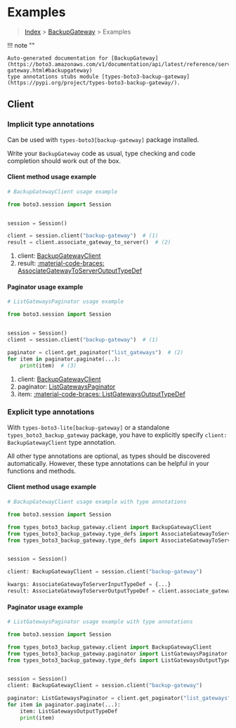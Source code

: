 # Examples

> [Index](../README.md) > [BackupGateway](./README.md) > Examples

!!! note ""

    Auto-generated documentation for [BackupGateway](https://boto3.amazonaws.com/v1/documentation/api/latest/reference/services/backup-gateway.html#backupgateway)
    type annotations stubs module [types-boto3-backup-gateway](https://pypi.org/project/types-boto3-backup-gateway/).

## Client

### Implicit type annotations

Can be used with `types-boto3[backup-gateway]` package installed.

Write your `BackupGateway` code as usual,
type checking and code completion should work out of the box.


#### Client method usage example

```python
# BackupGatewayClient usage example

from boto3.session import Session


session = Session()

client = session.client("backup-gateway")  # (1)
result = client.associate_gateway_to_server()  # (2)
```

1. client: [BackupGatewayClient](./client.md)
2. result: [:material-code-braces: AssociateGatewayToServerOutputTypeDef](./type_defs.md#associategatewaytoserveroutputtypedef)



#### Paginator usage example

```python
# ListGatewaysPaginator usage example

from boto3.session import Session


session = Session()
client = session.client("backup-gateway")  # (1)

paginator = client.get_paginator("list_gateways")  # (2)
for item in paginator.paginate(...):
    print(item)  # (3)
```

1. client: [BackupGatewayClient](./client.md)
2. paginator: [ListGatewaysPaginator](./paginators.md#listgatewayspaginator)
3. item: [:material-code-braces: ListGatewaysOutputTypeDef](./type_defs.md#listgatewaysoutputtypedef)




### Explicit type annotations

With `types-boto3-lite[backup-gateway]`
or a standalone `types_boto3_backup_gateway` package, you have to explicitly specify `client: BackupGatewayClient` type annotation.

All other type annotations are optional, as types should be discovered automatically.
However, these type annotations can be helpful in your functions and methods.


#### Client method usage example

```python
# BackupGatewayClient usage example with type annotations

from boto3.session import Session

from types_boto3_backup_gateway.client import BackupGatewayClient
from types_boto3_backup_gateway.type_defs import AssociateGatewayToServerOutputTypeDef
from types_boto3_backup_gateway.type_defs import AssociateGatewayToServerInputTypeDef


session = Session()

client: BackupGatewayClient = session.client("backup-gateway")

kwargs: AssociateGatewayToServerInputTypeDef = {...}
result: AssociateGatewayToServerOutputTypeDef = client.associate_gateway_to_server(**kwargs)
```



#### Paginator usage example

```python
# ListGatewaysPaginator usage example with type annotations

from boto3.session import Session

from types_boto3_backup_gateway.client import BackupGatewayClient
from types_boto3_backup_gateway.paginator import ListGatewaysPaginator
from types_boto3_backup_gateway.type_defs import ListGatewaysOutputTypeDef


session = Session()
client: BackupGatewayClient = session.client("backup-gateway")

paginator: ListGatewaysPaginator = client.get_paginator("list_gateways")
for item in paginator.paginate(...):
    item: ListGatewaysOutputTypeDef
    print(item)
```




